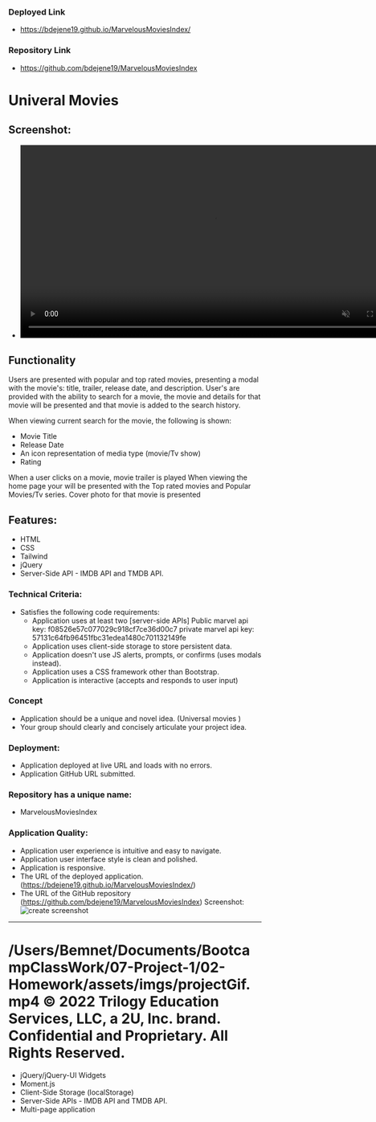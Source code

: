 ### Deployed Link
* https://bdejene19.github.io/MarvelousMoviesIndex/

### Repository Link
 * https://github.com/bdejene19/MarvelousMoviesIndex

# Univeral Movies
## Screenshot:
* <video src='./assets/imgs/projectGif.mp4' alt='video check element' autoplay muted style='width: 80vw'></video>

## Functionality
Users are presented with popular and top rated movies, presenting a modal with the movie's: title, trailer, release date, and description. User's are provided with the ability to search for a movie, the movie and details for that movie will be presented and that movie is added to the search history.

When viewing current search for the movie, the following is shown:
- Movie Title
- Release Date
- An icon representation of media type  (movie/Tv show)
- Rating

When a user clicks on a movie, movie trailer is played
When viewing the home page your will be presented with the Top rated movies and Popular Movies/Tv series.
Cover photo for that movie is presented

## Features:
* HTML
* CSS
* Tailwind
* jQuery
* Server-Side API - IMDB API and TMDB API.
### Technical Criteria:
* Satisfies the following code requirements:
  * Application uses at least two [server-side APIs]
   Public marvel api key: f08526e57c077029c918cf7ce36d00c7
   private marvel api key:
   57131c64fb96451fbc31edea1480c701132149fe
  * Application uses client-side storage to store persistent data.
  * Application doesn't use JS alerts, prompts, or confirms (uses modals instead).
  * Application uses a CSS framework other than Bootstrap.
  * Application is interactive (accepts and responds to user input)
### Concept
* Application should be a unique and novel idea.
 (Universal movies )
* Your group should clearly and concisely articulate your project idea.
### Deployment:
* Application deployed at live URL and loads with no errors.
* Application GitHub URL submitted.
### Repository has a unique name:
* MarvelousMoviesIndex
### Application Quality:
* Application user experience is intuitive and easy to navigate.
* Application user interface style is clean and polished.
* Application is responsive.
* The URL of the deployed application. (https://bdejene19.github.io/MarvelousMoviesIndex/)
* The URL of the GitHub repository
 (https://github.com/bdejene19/MarvelousMoviesIndex)
Screenshot:
![create screenshot](images\screenshot.JPG)
---
/Users/Bemnet/Documents/BootcampClassWork/07-Project-1/02-Homework/assets/imgs/projectGif.mp4
© 2022 Trilogy Education Services, LLC, a 2U, Inc. brand. Confidential and Proprietary. All Rights Reserved.
=======
* jQuery/jQuery-UI Widgets
* Moment.js
* Client-Side Storage (localStorage)
* Server-Side APIs - IMDB API and TMDB API.
* Multi-page application




